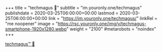 +++
title = "techmagus 🚀"
subtitle = "im.youronly.one/techmagus"
publishdate = 2020-03-25T06:00:00+00:00
lastmod = 2020-03-25T06:00:00+00:00
link = "https://im.youronly.one/techmagus/"
linkRel = "me noopener"
image = "https://rsc.youronly.one/img/y/techmagus-smartphone-1920x1280.webp"
weight = "2100"
#metarobots = "noindex"
+++

[techmagus™ 🚀](https://im.youronly.one/techmagus/ "techmagus™ 🚀")
